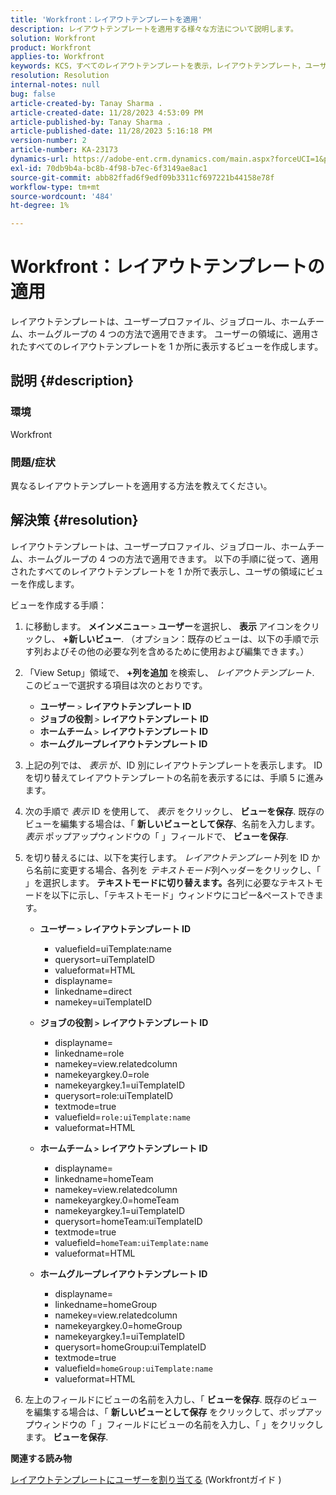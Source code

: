 ```yaml
---
title: 'Workfront：レイアウトテンプレートを適用'
description: レイアウトテンプレートを適用する様々な方法について説明します。
solution: Workfront
product: Workfront
applies-to: Workfront
keywords: KCS，すべてのレイアウトテンプレートを表示，レイアウトテンプレート，ユーザプロファイル，ジョブロール，ホームチーム，ホームグループ， Workfront
resolution: Resolution
internal-notes: null
bug: false
article-created-by: Tanay Sharma .
article-created-date: 11/28/2023 4:53:09 PM
article-published-by: Tanay Sharma .
article-published-date: 11/28/2023 5:16:18 PM
version-number: 2
article-number: KA-23173
dynamics-url: https://adobe-ent.crm.dynamics.com/main.aspx?forceUCI=1&pagetype=entityrecord&etn=knowledgearticle&id=be19a899-0e8e-ee11-8179-6045bd006704
exl-id: 70db9b4a-bc8b-4f98-b7ec-6f3149ae8ac1
source-git-commit: abb82ffad6f9edf09b3311cf697221b44158e78f
workflow-type: tm+mt
source-wordcount: '484'
ht-degree: 1%

---
```


# Workfront：レイアウトテンプレートの適用


レイアウトテンプレートは、ユーザープロファイル、ジョブロール、ホームチーム、ホームグループの 4 つの方法で適用できます。 ユーザーの領域に、適用されたすべてのレイアウトテンプレートを 1 か所に表示するビューを作成します。

## 説明 {#description}


### 環境

Workfront



### 問題/症状

異なるレイアウトテンプレートを適用する方法を教えてください。


## 解決策 {#resolution}


レイアウトテンプレートは、ユーザープロファイル、ジョブロール、ホームチーム、ホームグループの 4 つの方法で適用できます。 以下の手順に従って、適用されたすべてのレイアウトテンプレートを 1 か所で表示し、ユーザの領域にビューを作成します。

ビューを作成する手順：

1. に移動します。 <b>メインメニュー </b>`>`  <b>ユーザー</b>を選択し、 <b>表示 </b>アイコンをクリックし、 <b>+新しいビュー</b>. （オプション：既存のビューは、以下の手順で示す列およびその他の必要な列を含めるために使用および編集できます。）
2. 「View Setup」領域で、 <b>+列を追加 </b>を検索し、 *レイアウトテンプレート*. このビューで選択する項目は次のとおりです。

   - <b>ユーザー</b> `>`  <b>レイアウトテンプレート ID</b>
   - <b>ジョブの役割 </b>`>`  <b>レイアウトテンプレート ID</b>
   - <b>ホームチーム </b>`>`  <b>レイアウトテンプレート ID</b>
   - <b>ホームグループレイアウトテンプレート ID</b>
3. 上記の列では、 *表示* が、ID 別にレイアウトテンプレートを表示します。 ID を切り替えてレイアウトテンプレートの名前を表示するには、手順 5 に進みます。
4. 次の手順で *表示* ID を使用して、 *表示* をクリックし、 <b>ビューを保存</b>. 既存のビューを編集する場合は、「 <b>新しいビューとして保存</b>、名前を入力します。 *表示* ポップアップウィンドウの「 」フィールドで、 <b>ビューを保存</b>.
5. を切り替えるには、以下を実行します。 *レイアウトテンプレート*&#x200B;列を ID から名前に変更する場合、各列を *テキストモード*&#x200B;列ヘッダーをクリックし、「 」を選択します。 <b>テキストモードに切り替えます。</b>各列に必要なテキストモードを以下に示し、「テキストモード」ウィンドウにコピー&amp;ペーストできます。
   - <b>ユーザー `>`  レイアウトテンプレート ID </b>
      - valuefield=uiTemplate:name
      - querysort=uiTemplateID
      - valueformat=HTML
      - displayname=
      - linkedname=direct
      - namekey=uiTemplateID


   - <b>ジョブの役割 `>`  レイアウトテンプレート ID </b>
      - displayname=
      - linkedname=role
      - namekey=view.relatedcolumn
      - namekeyargkey.0=role
      - namekeyargkey.1=uiTemplateID
      - querysort=role:uiTemplateID
      - textmode=true
      - valuefield=`role:uiTemplate:name`
      - valueformat=HTML


   - <b>ホームチーム `>`  レイアウトテンプレート ID</b>
      - displayname=
      - linkedname=homeTeam
      - namekey=view.relatedcolumn
      - namekeyargkey.0=homeTeam
      - namekeyargkey.1=uiTemplateID
      - querysort=homeTeam:uiTemplateID
      - textmode=true
      - valuefield=`homeTeam:uiTemplate:name`
      - valueformat=HTML


   - <b>ホームグループレイアウトテンプレート ID </b>
      - displayname=
      - linkedname=homeGroup
      - namekey=view.relatedcolumn
      - namekeyargkey.0=homeGroup
      - namekeyargkey.1=uiTemplateID
      - querysort=homeGroup:uiTemplateID
      - textmode=true
      - valuefield=`homeGroup:uiTemplate:name`
      - valueformat=HTML
6. 左上のフィールドにビューの名前を入力し、「 <b>ビューを保存</b>. 既存のビューを編集する場合は、「 <b>新しいビューとして保存</b> をクリックして、ポップアップウィンドウの「 」フィールドにビューの名前を入力し、「 」をクリックします。 <b>ビューを保存</b>.


<b>関連する読み物</b>

[レイアウトテンプレートにユーザーを割り当てる](https://experienceleague.adobe.com/docs/workfront/using/administration-and-setup/customize/layout-templates/assign-users-to-layout-template.html) (Workfrontガイド )
